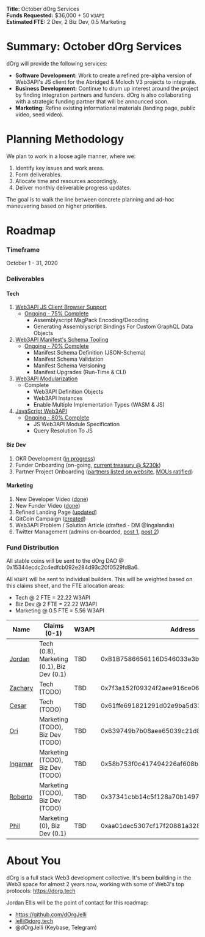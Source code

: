 **Title:** October dOrg Services  
**Funds Requested:** $36,000 + 50 `W3API`  
**Estimated FTE:** 2 Dev, 2 Biz Dev, 0.5 Marketing  

# Summary: October dOrg Services
dOrg will provide the following services:
- **Software Development:** Work to create a refined pre-alpha version of Web3API's JS client for the Abridged & Moloch V3 projects to integrate.
- **Business Development:** Continue to drum up interest around the project by finding integration partners and funders. dOrg is also collaborating with a strategic funding partner that will be announced soon.
- **Marketing:** Refine existing informational materials (landing page, public video, seed video).

# Planning Methodology
We plan to work in a loose agile manner, where we:
1. Identify key issues and work areas.
2. Form deliverables.
2. Allocate time and resources accordingly.
3. Deliver monthly deliverable progress updates.

The goal is to walk the line between concrete planning and ad-hoc maneuvering based on higher priorities.

# Roadmap
### Timeframe
October 1 - 31, 2020

### Deliverables
#### Tech
1. [Web3API JS Client Browser Support](https://github.com/Web3-API/prototype/issues/28)  
    * [Ongoing - 75% Complete](https://github.com/Web3-API/prototype/commits/issue-28?since=2020-10-01&until=2020-11-01)
      * Assemblyscript MsgPack Encoding/Decoding
      * Generating Assemblyscript Bindings For Custom GraphQL Data Objects
2. [Web3API Manifest's Schema Tooling](https://github.com/Web3-API/prototype/issues/17)  
    * [Ongoing - 70% Complete](https://github.com/Web3-API/prototype/commits/feat/standardize-web3api-manifest?since=2020-10-01&until=2020-11-01)
      * Manifest Schema Definition (JSON-Schema)
      * Manifest Schema Validation
      * Manifest Schema Versioning
      * Manifest Upgrades (Run-Time & CLI)
3. [Web3API Modularization](https://github.com/Web3-API/prototype/issues/58?since=2020-10-01&until=2020-11-01)  
    * Complete
      * Web3API Definition Objects
      * Web3API Instances
      * Enable Multiple Implementation Types (WASM & JS)
4. [JavaScript Web3API](https://github.com/Web3-API/prototype/issues/59)  
    * [Ongoing - 80% Complete](https://github.com/Web3-API/prototype/tree/issue-28)
      * JS Web3API Module Specification
      * Query Resolution To JS

#### Biz Dev
1. OKR Development ([in progress](https://docs.google.com/document/d/1SF98p63NCT8KXFJ_8X-t8eh_wgLKAdnJVZaZqWjI56U/edit?usp=sharing))
2. Funder Onboarding (on-going, [current treasury @ $230k](https://etherscan.io/address/0x8fe59d8fb5ffd3509e5cb3d386be8bdb2d363662))
3. Partner Project Onboarding ([partners listed on website](https://web3api.dev), [MOUs ratified](https://github.com/Web3-API/dao/pull/9))

#### Marketing
1. New Developer Video ([done](https://youtu.be/ojbMBN9pga4))
3. New Funder Video ([done](https://youtu.be/xmfBEuSQLjM))
4. Refined Landing Page ([updated](https://web3api.dev))
5. GitCoin Campaign ([created](https://gitcoin.co/grants/1252/web3api))
6. Web3API Problem / Solution Article (drafted - DM @Ingalandia)
7. Twitter Management (admins on-boarded, [post 1](https://twitter.com/Web3API/status/1317426380561416192), [post 2](https://twitter.com/Web3API/status/1317556522784821248))

### Fund Distribution
All stable coins will be sent to the dOrg DAO @ 0x15344ecdc2c4edfcb092e284d93c20f0529fd8a6.

All `W3API` will be sent to individual builders. This will be weighted based on this claims sheet, and the FTE allocation areas:  
- Tech @ 2 FTE = 22.22 W3API  
- Biz Dev @ 2 FTE = 22.22 W3API  
- Marketing @ 0.5 FTE = 5.56 W3API  

| Name | Claims (0-1) | W3API | Address |
|-|-|-|-|
| [Jordan](https://github.com/dOrgJelli) | Tech (0.8), Marketing (0.1), Biz Dev (0.1) | TBD | 0xB1B7586656116D546033e3bAFF69BFcD6592225E |
| [Zachary](https://github.com/remscar) | Tech (TODO) | TBD | 0x7f3a152f09324f2aee916ce069d3908603449173 |
| [Cesar](https://github.com/cbrzn) | Tech (TODO) | TBD | 0x61ffe691821291d02e9ba5d33098adcee71a3a17 |
| [Ori](https://github.com/orishim) | Marketing (TODO), Biz Dev (TODO) | TBD | 0x639749b7b08aee65039c21d8a411103c6cebebf0 |
| [Ingamar](https://twitter.com/Ingalandia) | Marketing (TODO), Biz Dev (TODO) | TBD | 0x58b753f0c417494226af608b63e80028255cbc64 |
| [Roberto](https://github.com/rihp) | Marketing (TODO), Biz Dev (TODO) | TBD | 0x37341cbb14c5f128a70b149726ad8b2ce6f4c793 |
| [Phil](https://github.com/PhilH) | Marketing (0), Biz Dev (0.1) | TBD | 0xaa01dec5307cf17f20881a3286dcaa062578cea7 |

# About You
dOrg is a full stack Web3 development collective. It's been building in the Web3 space for almost 2 years now, working with some of Web3's top protocols: https://dorg.tech  

Jordan Ellis will be the point of contact for this roadmap:
- https://github.com/dOrgJelli  
- jelli@dorg.tech
- @dOrgJelli (Keybase, Telegram)
